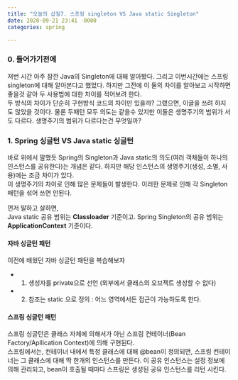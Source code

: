 ```yaml
---
title: "오늘의 삽질7. 스프링 singleton VS Java static Singleton"
date: 2020-09-21 23:41 -0000
categories: spring

---
```


### 0. 들어가기전에
저번 시간 아주 잠깐 Java의 Singleton에 대해 알아봤다.  그리고 이번시간에는 스프링 singleton에 대해 알아본다고 했었다. 하지만 그전에 이 둘의 차이를 알아보고 시작하면 좋을것 같아 두 사용법에 대한 차이를 적어보려 한다.   
두 방식의 차이가 단순히 구현방식 코드의 차이만 있을까? 그랬으면, 이글을 쓰려 하지도 않았을 것이다. 물론 두패턴 모두 의도는 같을수 있지만 이둘은 생명주기의 범위가 서도 다르다. 생명주기의 범위가 다르다는건 무엇일까? 

### 1. Spring 싱글턴 VS Java static 싱글턴
바로 위에서 말했듯 Spring의 Singleton과 Java static의 의도(여러 객채들이 하나의 인스턴스를 공유한다)는 개념은 같다. 하지만 해당 인스턴스의 생명주기(생성, 소멸, 사용)에는 조금 차이가 있다.   
이 생명주기의 차이로 인해 많은 문제들이 발생한다.  이러한 문제로 인해 각 Singleton 패턴을 섞어 쓰면 안된다.

먼저 말하고 살하면,  
Java static 공유 범위는 __Classloader__ 기준이고.
Spring Singleton의 공유 범위는 __ApplicationContext__ 기준이다.  

#### 자바 싱글턴 패턴
이전에 배웠던 자바 싱글턴 패턴을 복습해보자
 - 1) 생성자를 private으로 선언 (외부에서 클래스의 오브젝트 생성할 수 없다)
 - 2) 참조는 static 으로 정의 : 어느 영역에서든 접근이 가능하도록 한다.
 
#### 스프링 싱글턴 패턴
스프링 싱글턴은 클래스 자체에 의해서가 아닌 스프링 컨테이너(Bean Factory/Apllication Context)에 의해 구현된다.  
스프링에서는, 컨테이너 내에서 특정 클래스에 대해 @bean이 정의되면, 스프링 컨테이너는 그 클래스에 대해 딱 한개의 인스턴스를 만든다. 이 공유 인스턴스는 설정 정보에 의해 관리되고, bean이 호출될 때마다 스프링은 생성된 공유 인스턴스를 리턴 시킨다.



